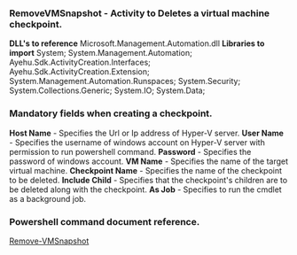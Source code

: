 ﻿
### RemoveVMSnapshot - Activity to Deletes a virtual machine checkpoint. 
**DLL's to reference**
Microsoft.Management.Automation.dll
**Libraries to import**
System;
System.Management.Automation;
Ayehu.Sdk.ActivityCreation.Interfaces;
Ayehu.Sdk.ActivityCreation.Extension;
System.Management.Automation.Runspaces;
System.Security;
System.Collections.Generic;
System.IO;
System.Data;

### Mandatory fields when creating a checkpoint.
**Host Name** - Specifies the Url or Ip address of Hyper-V server.
**User Name** - Specifies the username of windows account on Hyper-V server with permission to run powershell command.
**Password** - Specifies the password of windows account.
**VM Name** - Specifies the name of the target virtual machine.
**Checkpoint Name** - Specifies the name of the checkpoint to be deleted.
**Include Child** - Specifies that the checkpoint's children are to be deleted along with the checkpoint.
**As Job** - Specifies to run the cmdlet as a background job.

### Powershell command document reference.

[Remove-VMSnapshot](https://docs.microsoft.com/en-us/powershell/module/hyper-v/remove-vmsnapshot?view=win10-ps)